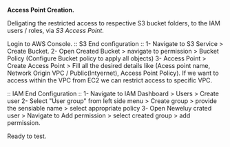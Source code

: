 **Access Point Creation.**


Deligating the restricted access to respective S3 bucket folders, to the IAM users / roles, via _S3 Access Point_.

Login to AWS Console.
:: S3 End configuration ::
1- Navigate to S3 Service > Create Bucket.
2- Open Created Bucket > navigate to permission > Bucket Policy (Configure Bucket policy to apply all objects)
3- Access Point > Create Access Point > Fill all the desired details like (Acess point name, Network Origin VPC / Public(Intyernet), Access Point Policy). If we want to access within the VPC from EC2 we can restrict access to specific VPC.

:: IAM End Configuration ::
1- Navigate to IAM Dashboard > Users > Create user
2- Select "User group" from left side menu > Create group > provide the sensiable name > select appropriate policy
3- Open Neweluy crated user > Navigate to Add permission > select created group > add permission.

Ready to test.  
